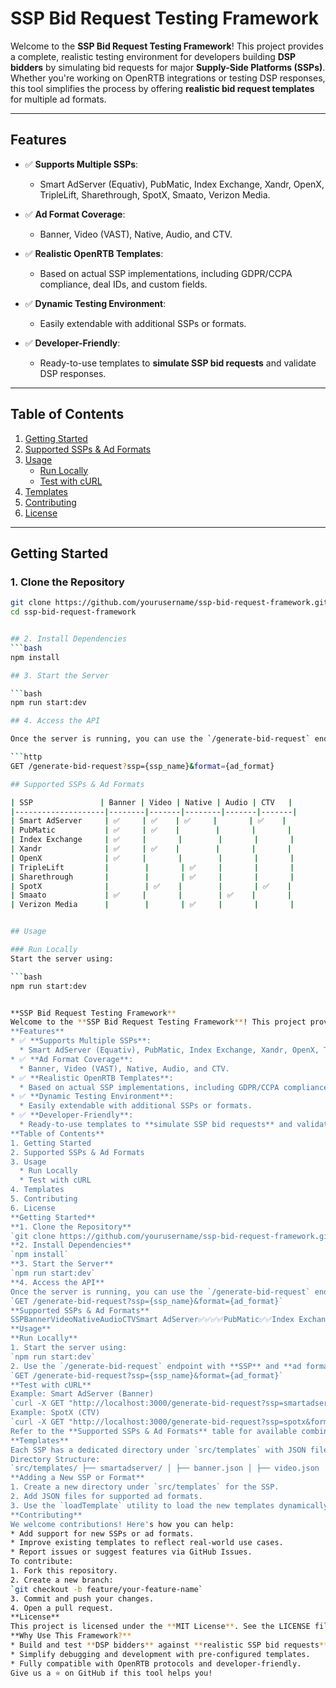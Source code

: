 
# **SSP Bid Request Testing Framework**

Welcome to the **SSP Bid Request Testing Framework**! This project provides a complete, realistic testing environment for developers building **DSP bidders** by simulating bid requests for major **Supply-Side Platforms (SSPs)**. Whether you're working on OpenRTB integrations or testing DSP responses, this tool simplifies the process by offering **realistic bid request templates** for multiple ad formats.

---

## **Features**

- ✅ **Supports Multiple SSPs**:
  - Smart AdServer (Equativ), PubMatic, Index Exchange, Xandr, OpenX, TripleLift, Sharethrough, SpotX, Smaato, Verizon Media.

- ✅ **Ad Format Coverage**:
  - Banner, Video (VAST), Native, Audio, and CTV.

- ✅ **Realistic OpenRTB Templates**:
  - Based on actual SSP implementations, including GDPR/CCPA compliance, deal IDs, and custom fields.

- ✅ **Dynamic Testing Environment**:
  - Easily extendable with additional SSPs or formats.

- ✅ **Developer-Friendly**:
  - Ready-to-use templates to **simulate SSP bid requests** and validate DSP responses.

---

## **Table of Contents**

1. [Getting Started](#getting-started)  
2. [Supported SSPs & Ad Formats](#supported-ssps--ad-formats)  
3. [Usage](#usage)  
   - [Run Locally](#run-locally)  
   - [Test with cURL](#test-with-curl)  
4. [Templates](#templates)  
5. [Contributing](#contributing)  
6. [License](#license)  

---

## **Getting Started**

### **1. Clone the Repository**
```bash
git clone https://github.com/yourusername/ssp-bid-request-framework.git
cd ssp-bid-request-framework


## 2. Install Dependencies
```bash
npm install

## 3. Start the Server

```bash
npm run start:dev

## 4. Access the API

Once the server is running, you can use the `/generate-bid-request` endpoint to fetch bid request templates:

```http
GET /generate-bid-request?ssp={ssp_name}&format={ad_format}

## Supported SSPs & Ad Formats

| SSP               | Banner | Video | Native | Audio | CTV   |
|--------------------|--------|-------|--------|-------|-------|
| Smart AdServer     | ✅     | ✅    | ✅     |       | ✅    |
| PubMatic           | ✅     | ✅    |        |       |       |
| Index Exchange     | ✅     |       |        |       |       |
| Xandr              | ✅     | ✅    |        |       |       |
| OpenX              | ✅     |       |        |       |       |
| TripleLift         |        |       | ✅     |       |       |
| Sharethrough       |        |       | ✅     |       |       |
| SpotX              |        | ✅    |        |       | ✅    |
| Smaato             | ✅     |       |        | ✅    |       |
| Verizon Media      |        |       | ✅     |       |       |


## Usage

### Run Locally
Start the server using:

```bash
npm run start:dev


**SSP Bid Request Testing Framework**
Welcome to the **SSP Bid Request Testing Framework**! This project provides a complete, realistic testing environment for developers building **DSP bidders** by simulating bid requests for major **Supply-Side Platforms (SSPs)**. Whether you're working on OpenRTB integrations or testing DSP responses, this tool simplifies the process by offering **realistic bid request templates** for multiple ad formats.
**Features**
* ✅ **Supports Multiple SSPs**:
  * Smart AdServer (Equativ), PubMatic, Index Exchange, Xandr, OpenX, TripleLift, Sharethrough, SpotX, Smaato, Verizon Media.
* ✅ **Ad Format Coverage**:
  * Banner, Video (VAST), Native, Audio, and CTV.
* ✅ **Realistic OpenRTB Templates**:
  * Based on actual SSP implementations, including GDPR/CCPA compliance, deal IDs, and custom fields.
* ✅ **Dynamic Testing Environment**:
  * Easily extendable with additional SSPs or formats.
* ✅ **Developer-Friendly**:
  * Ready-to-use templates to **simulate SSP bid requests** and validate DSP responses.
**Table of Contents**
1. Getting Started
2. Supported SSPs & Ad Formats
3. Usage
  * Run Locally
  * Test with cURL
4. Templates
5. Contributing
6. License
**Getting Started**
**1. Clone the Repository**
`git clone https://github.com/yourusername/ssp-bid-request-framework.git cd ssp-bid-request-framework`
**2. Install Dependencies**
`npm install`
**3. Start the Server**
`npm run start:dev`
**4. Access the API**
Once the server is running, you can use the `/generate-bid-request` endpoint to fetch bid request templates:
`GET /generate-bid-request?ssp={ssp_name}&format={ad_format}`
**Supported SSPs & Ad Formats**
SSPBannerVideoNativeAudioCTVSmart AdServer✅✅✅✅PubMatic✅✅Index Exchange✅Xandr✅✅OpenX✅TripleLift✅Sharethrough✅SpotX✅✅Smaato✅✅Verizon Media✅
**Usage**
**Run Locally**
1. Start the server using:
`npm run start:dev`
2. Use the `/generate-bid-request` endpoint with **SSP** and **ad format** parameters:
`GET /generate-bid-request?ssp={ssp_name}&format={ad_format}`
**Test with cURL**
Example: Smart AdServer (Banner)
`curl -X GET "http://localhost:3000/generate-bid-request?ssp=smartadserver&format=banner"`
Example: SpotX (CTV)
`curl -X GET "http://localhost:3000/generate-bid-request?ssp=spotx&format=ctv"`
Refer to the **Supported SSPs & Ad Formats** table for available combinations.
**Templates**
Each SSP has a dedicated directory under `src/templates` with JSON files for the ad formats they support. You can modify or add new templates as needed.
Directory Structure:
`src/templates/ ├── smartadserver/ │ ├── banner.json │ ├── video.json │ ├── native.json │ └── ctv.json ├── pubmatic/ │ ├── banner.json │ └── video.json ...`
**Adding a New SSP or Format**
1. Create a new directory under `src/templates` for the SSP.
2. Add JSON files for supported ad formats.
3. Use the `loadTemplate` utility to load the new templates dynamically.
**Contributing**
We welcome contributions! Here's how you can help:
* Add support for new SSPs or ad formats.
* Improve existing templates to reflect real-world use cases.
* Report issues or suggest features via GitHub Issues.
To contribute:
1. Fork this repository.
2. Create a new branch:
`git checkout -b feature/your-feature-name`
3. Commit and push your changes.
4. Open a pull request.
**License**
This project is licensed under the **MIT License**. See the LICENSE file for details.
**Why Use This Framework?**
* Build and test **DSP bidders** against **realistic SSP bid requests**.
* Simplify debugging and development with pre-configured templates.
* Fully compatible with OpenRTB protocols and developer-friendly.
Give us a ⭐ on GitHub if this tool helps you!